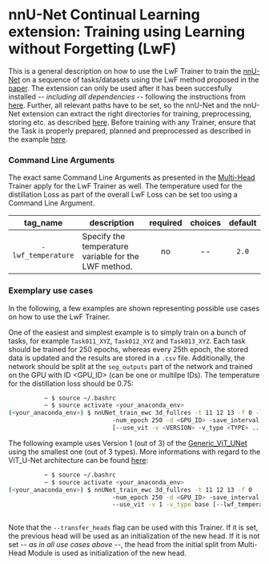 # nnU-Net Continual Learning extension: Training using Learning without Forgetting (LwF)

This is a general description on how to use the LwF Trainer to train the [nnU-Net](https://github.com/MIC-DKFZ/nnUNet) on a sequence of tasks/datasets using the LwF method proposed in the [paper](https://arxiv.org/pdf/1606.09282.pdf). The extension can only be used after it has been succesfully installed *-- including all dependencies --* following the instructions from [here](https://github.com/camgbus/Lifelong-nnUNet/blob/continual_learning/README.md#installation). Further, all relevant paths have to be set, so the nnU-Net and the nnU-Net extension can extract the right directories for training, preprocessing, storing etc. as described [here](https://github.com/MIC-DKFZ/nnUNet/blob/master/documentation/setting_up_paths.md). Before training with any Trainer, ensure that the Task is properly prepared, planned and preprocessed as described in the example [here](https://github.com/MIC-DKFZ/nnUNet/blob/master/documentation/training_example_Hippocampus.md).

### Command Line Arguments
The exact same Command Line Arguments as presented in the [Multi-Head](multihead_training.md) Trainer apply for the LwF Trainer as well. The temperature used for the distillation Loss as part of the overall LwF Loss can be set too using a Command Line Argument.

| tag_name | description | required | choices | default | 
|:-:|-|:-:|:-:|:-:|
| `-lwf_temperature` | Specify the temperature variable for the LWF method. | no | -- | `2.0` |

### Exemplary use cases
In the following, a few examples are shown representing possible use cases on how to use the LwF Trainer.

One of the easiest and simplest example is to simply train on a bunch of tasks, for example `Task011_XYZ`, `Task012_XYZ` and `Task013_XYZ`. Each task should be trained for 250 epochs, whereas every 25th epoch, the stored data is updated and the results are stored in a `.csv` file. Additionally, the network should be split at the `seg_outputs` part of the network and trained on the GPU with ID <GPU_ID> (can be one or multilpe IDs). The temperature for the distillation loss should be 0.75:
```bash
          ~ $ source ~/.bashrc
          ~ $ source activate <your_anaconda_env>
(<your_anaconda_env>) $ nnUNet_train_ewc 3d_fullres -t 11 12 13 -f 0 -lwf_temperature 0.75
                             -num_epoch 250 -d <GPU_ID> -save_interval 25 -s seg_outputs --store_csv
                             [--use_vit -v <VERSION> -v_type <TYPE> ...]
```

The following example uses Version 1 (out of 3) of the [Generic_ViT_UNet](https://github.com/camgbus/Lifelong-nnUNet/blob/continual_learning/nnunet_ext/network_architecture/generic_ViT_UNet.py#L14) using the smallest one (out of 3 types). More informations with regard to the ViT_U-Net architecture can be found [here](https://github.com/camgbus/Lifelong-nnUNet/blob/ViT_U-Net/documentation/ViT_U-Net.md):
```bash
          ~ $ source ~/.bashrc
          ~ $ source activate <your_anaconda_env>
(<your_anaconda_env>) $ nnUNet_train_ewc 3d_fullres -t 11 12 13 -f 0
                             -num_epoch 250 -d <GPU_ID> -save_interval 25 -s seg_outputs --store_csv
                             --use_vit -v 1 -v_type base [--lwf_temperature <VALUE> --use_mult_gpus ...]
                             
```

Note that the `--transfer_heads` flag can be used with this Trainer. If it is set, the previous head will be used as an initialization of the new head. If it is not set *-- as in all use cases above --*, the head from the initial split from Multi-Head Module is used as initialization of the new head.
